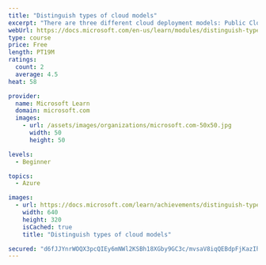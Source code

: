 ```yaml
---
title: "Distinguish types of cloud models"
excerpt: "There are three different cloud deployment models: Public Cloud, Private Cloud, and Hybrid Cloud. This module will enable you to decide how to work with different types of cloud deployments."
webUrl: https://docs.microsoft.com/en-us/learn/modules/distinguish-types-cloud-models/
type: course
price: Free
length: PT19M
ratings:
  count: 2
  average: 4.5
heat: 58

provider:
  name: Microsoft Learn
  domain: microsoft.com
  images:
    - url: /assets/images/organizations/microsoft.com-50x50.jpg
      width: 50
      height: 50

levels:
  - Beginner

topics:
  - Azure

images:
  - url: https://docs.microsoft.com/learn/achievements/distinguish-types-cloud-models-social.png
    width: 640
    height: 320
    isCached: true
    title: "Distinguish types of cloud models"

secured: "d6fJJYnrWOQX3pcQIEy6mNWl2KSBh18XGby9GC3c/mvsaV8iqQEBdpFjKazIhhIakOh091ciFXhx6P8fYwsomoOJP+6Nvd4SSsTFPCQ4phfGkKsryY26r3JKRpJ0Q3kJyzY30imT+CiUKiCl+cstSerUO7o3/f8m8DB9j1/d0Wb0PCUknIMZmChgAwcRBhmBolg0EJYo0naWLnZmdQhwTCETMlhCpWwNm5tYVy1VCExMRBlQxg/wIDF4qmOvwnRskY6hPsqoeUGBA9yrXhrZWc254BgY9ERiZVFFRoo2VlU8XS8YYNckkxQfs0SOlAVWESXhVs5dW2rXR5YAW4rKmLv2M6Yu9eLh8UcvmYJrkao=;8RTEFja/AjVMSgbvDXNjIw=="
---
```


